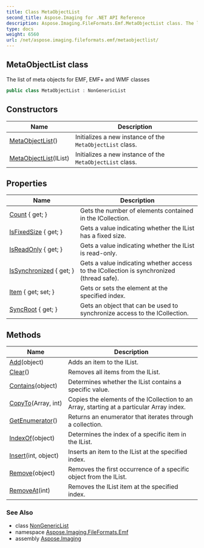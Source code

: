 ```yaml
---
title: Class MetaObjectList
second_title: Aspose.Imaging for .NET API Reference
description: Aspose.Imaging.FileFormats.Emf.MetaObjectList class. The list of meta objects for EMF EMF and WMF classes
type: docs
weight: 6560
url: /net/aspose.imaging.fileformats.emf/metaobjectlist/
---
```

## MetaObjectList class

The list of meta objects for EMF, EMF+ and WMF classes

```csharp
public class MetaObjectList : NonGenericList
```

## Constructors

| Name | Description |
| --- | --- |
| [MetaObjectList](metaobjectlist/#constructor)() | Initializes a new instance of the `MetaObjectList` class. |
| [MetaObjectList](metaobjectlist/#constructor_1)(IList) | Initializes a new instance of the `MetaObjectList` class. |

## Properties

| Name | Description |
| --- | --- |
| [Count](../../aspose.imaging/nongenericlist/count/) { get; } | Gets the number of elements contained in the ICollection. |
| [IsFixedSize](../../aspose.imaging/nongenericlist/isfixedsize/) { get; } | Gets a value indicating whether the IList has a fixed size. |
| [IsReadOnly](../../aspose.imaging/nongenericlist/isreadonly/) { get; } | Gets a value indicating whether the IList is read-only. |
| [IsSynchronized](../../aspose.imaging/nongenericlist/issynchronized/) { get; } | Gets a value indicating whether access to the ICollection is synchronized (thread safe). |
| [Item](../../aspose.imaging/nongenericlist/item/) { get; set; } | Gets or sets the element at the specified index. |
| [SyncRoot](../../aspose.imaging/nongenericlist/syncroot/) { get; } | Gets an object that can be used to synchronize access to the ICollection. |

## Methods

| Name | Description |
| --- | --- |
| [Add](../../aspose.imaging/nongenericlist/add/)(object) | Adds an item to the IList. |
| [Clear](../../aspose.imaging/nongenericlist/clear/)() | Removes all items from the IList. |
| [Contains](../../aspose.imaging/nongenericlist/contains/)(object) | Determines whether the IList contains a specific value. |
| [CopyTo](../../aspose.imaging/nongenericlist/copyto/)(Array, int) | Copies the elements of the ICollection to an Array, starting at a particular Array index. |
| [GetEnumerator](../../aspose.imaging/nongenericlist/getenumerator/)() | Returns an enumerator that iterates through a collection. |
| [IndexOf](../../aspose.imaging/nongenericlist/indexof/)(object) | Determines the index of a specific item in the IList. |
| [Insert](../../aspose.imaging/nongenericlist/insert/)(int, object) | Inserts an item to the IList at the specified index. |
| [Remove](../../aspose.imaging/nongenericlist/remove/)(object) | Removes the first occurrence of a specific object from the IList. |
| [RemoveAt](../../aspose.imaging/nongenericlist/removeat/)(int) | Removes the IList item at the specified index. |

### See Also

* class [NonGenericList](../../aspose.imaging/nongenericlist/)
* namespace [Aspose.Imaging.FileFormats.Emf](../../aspose.imaging.fileformats.emf/)
* assembly [Aspose.Imaging](../../)


